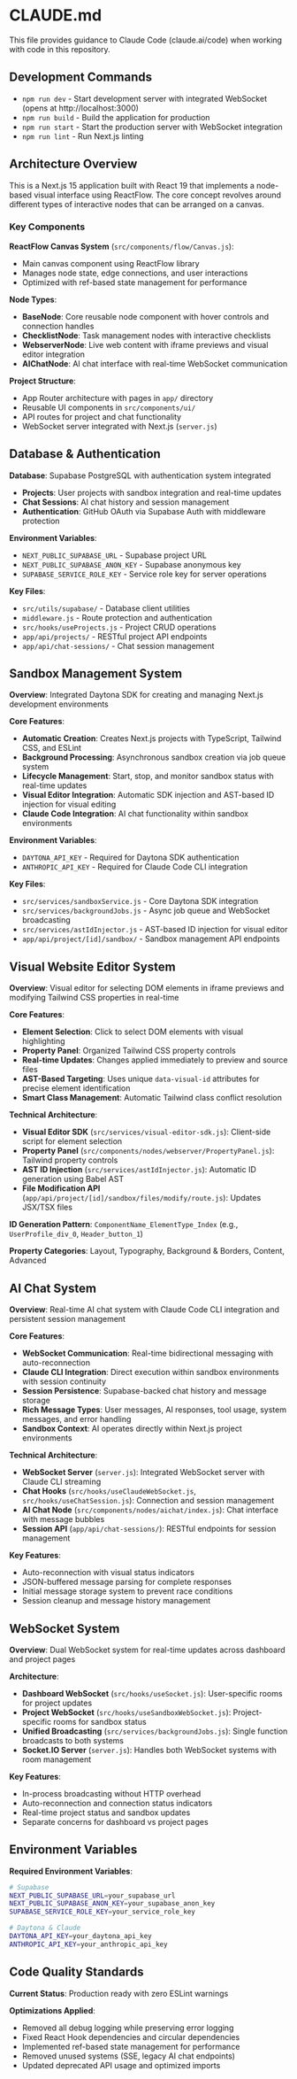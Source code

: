 # CLAUDE.md

This file provides guidance to Claude Code (claude.ai/code) when working with code in this repository.

## Development Commands

- `npm run dev` - Start development server with integrated WebSocket (opens at http://localhost:3000)
- `npm run build` - Build the application for production
- `npm run start` - Start the production server with WebSocket integration
- `npm run lint` - Run Next.js linting

## Architecture Overview

This is a Next.js 15 application built with React 19 that implements a node-based visual interface using ReactFlow. The core concept revolves around different types of interactive nodes that can be arranged on a canvas.

### Key Components

**ReactFlow Canvas System** (`src/components/flow/Canvas.js`):
- Main canvas component using ReactFlow library
- Manages node state, edge connections, and user interactions
- Optimized with ref-based state management for performance

**Node Types**:
- **BaseNode**: Core reusable node component with hover controls and connection handles
- **ChecklistNode**: Task management nodes with interactive checklists
- **WebserverNode**: Live web content with iframe previews and visual editor integration
- **AIChatNode**: AI chat interface with real-time WebSocket communication

**Project Structure**:
- App Router architecture with pages in `app/` directory
- Reusable UI components in `src/components/ui/`
- API routes for project and chat functionality
- WebSocket server integrated with Next.js (`server.js`)

## Database & Authentication

**Database**: Supabase PostgreSQL with authentication system integrated
- **Projects**: User projects with sandbox integration and real-time updates
- **Chat Sessions**: AI chat history and session management
- **Authentication**: GitHub OAuth via Supabase Auth with middleware protection

**Environment Variables**:
- `NEXT_PUBLIC_SUPABASE_URL` - Supabase project URL
- `NEXT_PUBLIC_SUPABASE_ANON_KEY` - Supabase anonymous key  
- `SUPABASE_SERVICE_ROLE_KEY` - Service role key for server operations

**Key Files**:
- `src/utils/supabase/` - Database client utilities
- `middleware.js` - Route protection and authentication
- `src/hooks/useProjects.js` - Project CRUD operations
- `app/api/projects/` - RESTful project API endpoints
- `app/api/chat-sessions/` - Chat session management

## Sandbox Management System

**Overview**: Integrated Daytona SDK for creating and managing Next.js development environments

**Core Features**:
- **Automatic Creation**: Creates Next.js projects with TypeScript, Tailwind CSS, and ESLint
- **Background Processing**: Asynchronous sandbox creation via job queue system
- **Lifecycle Management**: Start, stop, and monitor sandbox status with real-time updates
- **Visual Editor Integration**: Automatic SDK injection and AST-based ID injection for visual editing
- **Claude Code Integration**: AI chat functionality within sandbox environments

**Environment Variables**:
- `DAYTONA_API_KEY` - Required for Daytona SDK authentication
- `ANTHROPIC_API_KEY` - Required for Claude Code CLI integration

**Key Files**:
- `src/services/sandboxService.js` - Core Daytona SDK integration
- `src/services/backgroundJobs.js` - Async job queue and WebSocket broadcasting
- `src/services/astIdInjector.js` - AST-based ID injection for visual editor
- `app/api/project/[id]/sandbox/` - Sandbox management API endpoints

## Visual Website Editor System

**Overview**: Visual editor for selecting DOM elements in iframe previews and modifying Tailwind CSS properties in real-time

**Core Features**:
- **Element Selection**: Click to select DOM elements with visual highlighting
- **Property Panel**: Organized Tailwind CSS property controls
- **Real-time Updates**: Changes applied immediately to preview and source files
- **AST-Based Targeting**: Uses unique `data-visual-id` attributes for precise element identification
- **Smart Class Management**: Automatic Tailwind class conflict resolution

**Technical Architecture**:
- **Visual Editor SDK** (`src/services/visual-editor-sdk.js`): Client-side script for element selection
- **Property Panel** (`src/components/nodes/webserver/PropertyPanel.js`): Tailwind property controls
- **AST ID Injection** (`src/services/astIdInjector.js`): Automatic ID generation using Babel AST
- **File Modification API** (`app/api/project/[id]/sandbox/files/modify/route.js`): Updates JSX/TSX files

**ID Generation Pattern**: `ComponentName_ElementType_Index` (e.g., `UserProfile_div_0`, `Header_button_1`)

**Property Categories**: Layout, Typography, Background & Borders, Content, Advanced

## AI Chat System

**Overview**: Real-time AI chat system with Claude Code CLI integration and persistent session management

**Core Features**:
- **WebSocket Communication**: Real-time bidirectional messaging with auto-reconnection
- **Claude CLI Integration**: Direct execution within sandbox environments with session continuity
- **Session Persistence**: Supabase-backed chat history and message storage
- **Rich Message Types**: User messages, AI responses, tool usage, system messages, and error handling
- **Sandbox Context**: AI operates directly within Next.js project environments

**Technical Architecture**:
- **WebSocket Server** (`server.js`): Integrated WebSocket server with Claude CLI streaming
- **Chat Hooks** (`src/hooks/useClaudeWebSocket.js`, `src/hooks/useChatSession.js`): Connection and session management
- **AI Chat Node** (`src/components/nodes/aichat/index.js`): Chat interface with message bubbles
- **Session API** (`app/api/chat-sessions/`): RESTful endpoints for session management

**Key Features**:
- Auto-reconnection with visual status indicators
- JSON-buffered message parsing for complete responses
- Initial message storage system to prevent race conditions
- Session cleanup and message history management

## WebSocket System

**Overview**: Dual WebSocket system for real-time updates across dashboard and project pages

**Architecture**:
- **Dashboard WebSocket** (`src/hooks/useSocket.js`): User-specific rooms for project updates
- **Project WebSocket** (`src/hooks/useSandboxWebSocket.js`): Project-specific rooms for sandbox status
- **Unified Broadcasting** (`src/services/backgroundJobs.js`): Single function broadcasts to both systems
- **Socket.IO Server** (`server.js`): Handles both WebSocket systems with room management

**Key Features**:
- In-process broadcasting without HTTP overhead
- Auto-reconnection and connection status indicators
- Real-time project status and sandbox updates
- Separate concerns for dashboard vs project pages

## Environment Variables

**Required Environment Variables**:
```bash
# Supabase
NEXT_PUBLIC_SUPABASE_URL=your_supabase_url
NEXT_PUBLIC_SUPABASE_ANON_KEY=your_supabase_anon_key
SUPABASE_SERVICE_ROLE_KEY=your_service_role_key

# Daytona & Claude
DAYTONA_API_KEY=your_daytona_api_key
ANTHROPIC_API_KEY=your_anthropic_api_key
```

## Code Quality Standards

**Current Status**: Production ready with zero ESLint warnings

**Optimizations Applied**:
- Removed all debug logging while preserving error logging
- Fixed React Hook dependencies and circular dependencies
- Implemented ref-based state management for performance
- Removed unused systems (SSE, legacy AI chat endpoints)
- Updated deprecated API usage and optimized imports